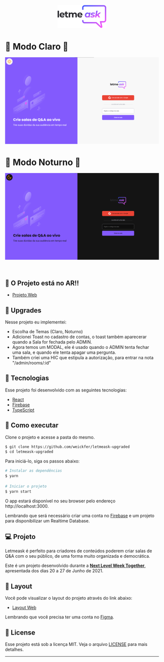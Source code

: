 <p align="center">
  <img alt="Letmeask" src=".github/logo.svg" width="160px">
</p>
<h1>🔅 Modo Claro 🔅</h1>
<p align="center">
    <img alt="Letmeask" src=".github/cover-light.svg" />
</p>
<h1>🌙 Modo Noturno 🌙</h1>
<p align="center">
    <img alt="Letmeask" src=".github/cover-dark.svg" />
</p>

<br>

## 🔴 O Projeto está no AR!!
- [Projeto Web](https://nlw06-letmeask-df77a.web.app/)

## 💪 Upgrades
 Nesse projeto eu implementei:
  - Escolha de Temas (Claro, Noturno)
  - Adicionei Toast no cadastro de contas, o toast também aparecerar quando a Sala for fechada pelo ADMIN.
  - Agora temos um MODAL, ele é usado quando o ADMIN tenta fechar uma sala, e quando ele tenta apagar uma pergunta.
  - Também criei uma HIC que estipula a autorização, para entrar na nota "/admin/rooms/:id"

## 🧪 Tecnologias

Esse projeto foi desenvolvido com as seguintes tecnologias:

- [React](https://reactjs.org)
- [Firebase](https://firebase.google.com/)
- [TypeScript](https://www.typescriptlang.org/)

## 🚀 Como executar

Clone o projeto e acesse a pasta do mesmo.

```bash
$ git clone https://github.com/weickfer/letmeask-upgraded
$ cd letmeask-upgraded
```

Para iniciá-lo, siga os passos abaixo:
```bash
# Instalar as dependências
$ yarn

# Iniciar o projeto
$ yarn start
```
O app estará disponível no seu browser pelo endereço http://localhost:3000.

Lembrando que será necessário criar uma conta no [Firebase](https://firebase.google.com/) e um projeto para disponibilizar um Realtime Database.

## 💻 Projeto

Letmeask é perfeito para criadores de conteúdos poderem criar salas de Q&A com o seu público, de uma forma muito organizada e democrática. 

Este é um projeto desenvolvido durante a **[Next Level Week Together](https://nextlevelweek.com/)**, apresentada dos dias 20 a 27 de Junho de 2021.


## 🔖 Layout

Você pode visualizar o layout do projeto através do link abaixo:

- [Layout Web](https://www.figma.com/file/u0BQK8rCf2KgzcukdRRCWh/Letmeask/duplicate) 

Lembrando que você precisa ter uma conta no [Figma](http://figma.com/).

## 📝 License

Esse projeto está sob a licença MIT. Veja o arquivo [LICENSE](LICENSE.md) para mais detalhes.

---